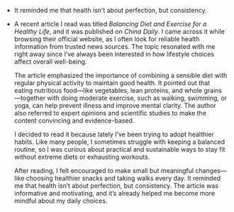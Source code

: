 - It reminded me that health isn’t about perfection, but consistency.
- A recent article I read was titled _Balancing Diet and Exercise for a Healthy Life_, and it was published on _China Daily_. I came across it while browsing their official website, as I often look for reliable health information from trusted news sources. The topic resonated with me right away since I’ve always been interested in how lifestyle choices affect overall well-being.
  
  The article emphasized the importance of combining a sensible diet with regular physical activity to maintain good health. It pointed out that eating nutritious food—like vegetables, lean proteins, and whole grains—together with doing moderate exercise, such as walking, swimming, or yoga, can help prevent illness and improve mental clarity. The author also referred to expert opinions and scientific studies to make the content convincing and evidence-based.

  I decided to read it because lately I’ve been trying to adopt healthier habits. Like many people, I sometimes struggle with keeping a balanced routine, so I was curious about practical and sustainable ways to stay fit without extreme diets or exhausting workouts.

  After reading, I felt encouraged to make small but meaningful changes—like choosing healthier snacks and taking walks every day. It reminded me that health isn’t about perfection, but consistency. The article was informative and motivating, and it’s already helped me become more mindful about my daily choices.